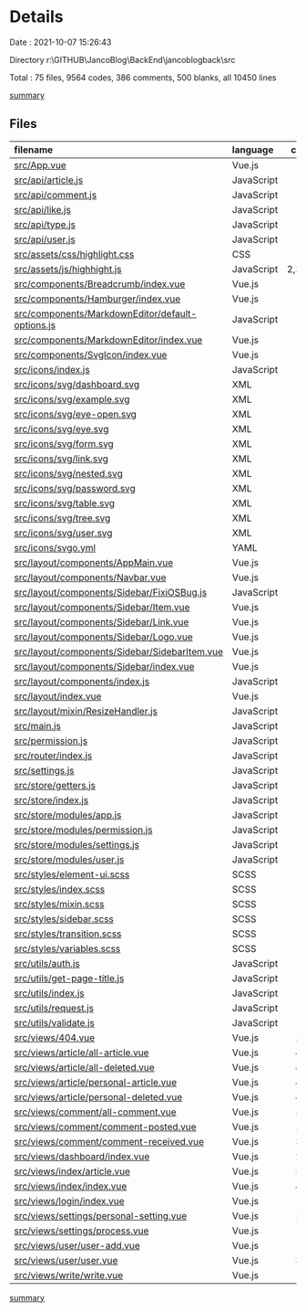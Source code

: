 # Details

Date : 2021-10-07 15:26:43

Directory r:\GITHUB\JancoBlog\BackEnd\jancoblogback\src

Total : 75 files,  9564 codes, 386 comments, 500 blanks, all 10450 lines

[summary](results.md)

## Files
| filename | language | code | comment | blank | total |
| :--- | :--- | ---: | ---: | ---: | ---: |
| [src/App.vue](/src/App.vue) | Vue.js | 10 | 0 | 2 | 12 |
| [src/api/article.js](/src/api/article.js) | JavaScript | 151 | 90 | 19 | 260 |
| [src/api/comment.js](/src/api/comment.js) | JavaScript | 70 | 43 | 10 | 123 |
| [src/api/like.js](/src/api/like.js) | JavaScript | 1 | 6 | 3 | 10 |
| [src/api/type.js](/src/api/type.js) | JavaScript | 7 | 0 | 3 | 10 |
| [src/api/user.js](/src/api/user.js) | JavaScript | 83 | 49 | 12 | 144 |
| [src/assets/css/highlight.css](/src/assets/css/highlight.css) | CSS | 2 | 5 | 0 | 7 |
| [src/assets/js/highhight.js](/src/assets/js/highhight.js) | JavaScript | 2,310 | 5 | 3 | 2,318 |
| [src/components/Breadcrumb/index.vue](/src/components/Breadcrumb/index.vue) | Vue.js | 70 | 2 | 7 | 79 |
| [src/components/Hamburger/index.vue](/src/components/Hamburger/index.vue) | Vue.js | 41 | 0 | 4 | 45 |
| [src/components/MarkdownEditor/default-options.js](/src/components/MarkdownEditor/default-options.js) | JavaScript | 30 | 0 | 1 | 31 |
| [src/components/MarkdownEditor/index.vue](/src/components/MarkdownEditor/index.vue) | Vue.js | 138 | 5 | 4 | 147 |
| [src/components/SvgIcon/index.vue](/src/components/SvgIcon/index.vue) | Vue.js | 57 | 1 | 5 | 63 |
| [src/icons/index.js](/src/icons/index.js) | JavaScript | 6 | 1 | 3 | 10 |
| [src/icons/svg/dashboard.svg](/src/icons/svg/dashboard.svg) | XML | 1 | 0 | 0 | 1 |
| [src/icons/svg/example.svg](/src/icons/svg/example.svg) | XML | 1 | 0 | 0 | 1 |
| [src/icons/svg/eye-open.svg](/src/icons/svg/eye-open.svg) | XML | 1 | 0 | 0 | 1 |
| [src/icons/svg/eye.svg](/src/icons/svg/eye.svg) | XML | 1 | 0 | 0 | 1 |
| [src/icons/svg/form.svg](/src/icons/svg/form.svg) | XML | 1 | 0 | 0 | 1 |
| [src/icons/svg/link.svg](/src/icons/svg/link.svg) | XML | 1 | 0 | 0 | 1 |
| [src/icons/svg/nested.svg](/src/icons/svg/nested.svg) | XML | 1 | 0 | 0 | 1 |
| [src/icons/svg/password.svg](/src/icons/svg/password.svg) | XML | 1 | 0 | 0 | 1 |
| [src/icons/svg/table.svg](/src/icons/svg/table.svg) | XML | 1 | 0 | 0 | 1 |
| [src/icons/svg/tree.svg](/src/icons/svg/tree.svg) | XML | 1 | 0 | 0 | 1 |
| [src/icons/svg/user.svg](/src/icons/svg/user.svg) | XML | 1 | 0 | 0 | 1 |
| [src/icons/svgo.yml](/src/icons/svgo.yml) | YAML | 5 | 13 | 5 | 23 |
| [src/layout/components/AppMain.vue](/src/layout/components/AppMain.vue) | Vue.js | 35 | 2 | 4 | 41 |
| [src/layout/components/Navbar.vue](/src/layout/components/Navbar.vue) | Vue.js | 116 | 0 | 18 | 134 |
| [src/layout/components/Sidebar/FixiOSBug.js](/src/layout/components/Sidebar/FixiOSBug.js) | JavaScript | 24 | 2 | 1 | 27 |
| [src/layout/components/Sidebar/Item.vue](/src/layout/components/Sidebar/Item.vue) | Vue.js | 38 | 0 | 4 | 42 |
| [src/layout/components/Sidebar/Link.vue](/src/layout/components/Sidebar/Link.vue) | Vue.js | 41 | 0 | 3 | 44 |
| [src/layout/components/Sidebar/Logo.vue](/src/layout/components/Sidebar/Logo.vue) | Vue.js | 74 | 0 | 9 | 83 |
| [src/layout/components/Sidebar/SidebarItem.vue](/src/layout/components/Sidebar/SidebarItem.vue) | Vue.js | 83 | 6 | 7 | 96 |
| [src/layout/components/Sidebar/index.vue](/src/layout/components/Sidebar/index.vue) | Vue.js | 53 | 1 | 3 | 57 |
| [src/layout/components/index.js](/src/layout/components/index.js) | JavaScript | 3 | 0 | 1 | 4 |
| [src/layout/index.vue](/src/layout/index.vue) | Vue.js | 86 | 0 | 8 | 94 |
| [src/layout/mixin/ResizeHandler.js](/src/layout/mixin/ResizeHandler.js) | JavaScript | 40 | 2 | 4 | 46 |
| [src/main.js](/src/main.js) | JavaScript | 18 | 1 | 9 | 28 |
| [src/permission.js](/src/permission.js) | JavaScript | 58 | 16 | 9 | 83 |
| [src/router/index.js](/src/router/index.js) | JavaScript | 158 | 7 | 19 | 184 |
| [src/settings.js](/src/settings.js) | JavaScript | 5 | 8 | 4 | 17 |
| [src/store/getters.js](/src/store/getters.js) | JavaScript | 11 | 0 | 1 | 12 |
| [src/store/index.js](/src/store/index.js) | JavaScript | 18 | 0 | 4 | 22 |
| [src/store/modules/app.js](/src/store/modules/app.js) | JavaScript | 44 | 0 | 5 | 49 |
| [src/store/modules/permission.js](/src/store/modules/permission.js) | JavaScript | 46 | 14 | 5 | 65 |
| [src/store/modules/settings.js](/src/store/modules/settings.js) | JavaScript | 25 | 1 | 6 | 32 |
| [src/store/modules/user.js](/src/store/modules/user.js) | JavaScript | 86 | 5 | 13 | 104 |
| [src/styles/element-ui.scss](/src/styles/element-ui.scss) | SCSS | 35 | 5 | 10 | 50 |
| [src/styles/index.scss](/src/styles/index.scss) | SCSS | 54 | 1 | 11 | 66 |
| [src/styles/mixin.scss](/src/styles/mixin.scss) | SCSS | 24 | 0 | 5 | 29 |
| [src/styles/sidebar.scss](/src/styles/sidebar.scss) | SCSS | 180 | 6 | 41 | 227 |
| [src/styles/transition.scss](/src/styles/transition.scss) | SCSS | 35 | 4 | 10 | 49 |
| [src/styles/variables.scss](/src/styles/variables.scss) | SCSS | 18 | 3 | 5 | 26 |
| [src/utils/auth.js](/src/utils/auth.js) | JavaScript | 11 | 0 | 5 | 16 |
| [src/utils/get-page-title.js](/src/utils/get-page-title.js) | JavaScript | 8 | 0 | 3 | 11 |
| [src/utils/index.js](/src/utils/index.js) | JavaScript | 88 | 23 | 7 | 118 |
| [src/utils/request.js](/src/utils/request.js) | JavaScript | 63 | 10 | 8 | 81 |
| [src/utils/validate.js](/src/utils/validate.js) | JavaScript | 7 | 11 | 3 | 21 |
| [src/views/404.vue](/src/views/404.vue) | Vue.js | 225 | 0 | 4 | 229 |
| [src/views/article/all-article.vue](/src/views/article/all-article.vue) | Vue.js | 434 | 1 | 10 | 445 |
| [src/views/article/all-deleted.vue](/src/views/article/all-deleted.vue) | Vue.js | 488 | 2 | 10 | 500 |
| [src/views/article/personal-article.vue](/src/views/article/personal-article.vue) | Vue.js | 415 | 1 | 10 | 426 |
| [src/views/article/personal-deleted.vue](/src/views/article/personal-deleted.vue) | Vue.js | 482 | 2 | 10 | 494 |
| [src/views/comment/all-comment.vue](/src/views/comment/all-comment.vue) | Vue.js | 309 | 1 | 10 | 320 |
| [src/views/comment/comment-posted.vue](/src/views/comment/comment-posted.vue) | Vue.js | 295 | 1 | 10 | 306 |
| [src/views/comment/comment-received.vue](/src/views/comment/comment-received.vue) | Vue.js | 309 | 1 | 10 | 320 |
| [src/views/dashboard/index.vue](/src/views/dashboard/index.vue) | Vue.js | 217 | 0 | 17 | 234 |
| [src/views/index/article.vue](/src/views/index/article.vue) | Vue.js | 506 | 11 | 27 | 544 |
| [src/views/index/index.vue](/src/views/index/index.vue) | Vue.js | 401 | 8 | 19 | 428 |
| [src/views/login/index.vue](/src/views/login/index.vue) | Vue.js | 195 | 6 | 6 | 207 |
| [src/views/settings/personal-setting.vue](/src/views/settings/personal-setting.vue) | Vue.js | 248 | 1 | 6 | 255 |
| [src/views/settings/process.vue](/src/views/settings/process.vue) | Vue.js | 34 | 0 | 1 | 35 |
| [src/views/user/user-add.vue](/src/views/user/user-add.vue) | Vue.js | 10 | 0 | 4 | 14 |
| [src/views/user/user.vue](/src/views/user/user.vue) | Vue.js | 318 | 2 | 10 | 330 |
| [src/views/write/write.vue](/src/views/write/write.vue) | Vue.js | 101 | 1 | 10 | 112 |

[summary](results.md)